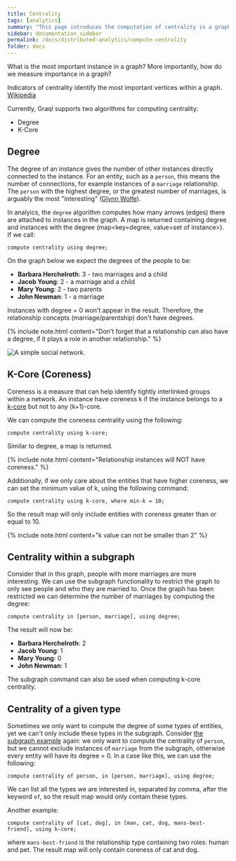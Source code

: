 ```yaml
---
title: Centrality
tags: [analytics]
summary: "This page introduces the computation of centrality in a graph."
sidebar: documentation_sidebar
permalink: /docs/distributed-analytics/compute-centrality
folder: docs
---
```


What is the most important instance in a graph?
More importantly, how do we measure importance in a graph?

Indicators of centrality identify the most important vertices within a graph.
[Wikipedia](https://en.wikipedia.org/wiki/Centrality)

Currently, Graql supports two algorithms for computing centrality:

- Degree
- K-Core

## Degree

The degree of an instance gives the number of other instances directly connected to the instance.
For an entity, such as a `person`, this means the number of connections,
for example instances of a `marriage` relationship.
The `person` with the highest degree, or the greatest number of marriages, is arguably the most "interesting"
([Glynn Wolfe](https://en.wikipedia.org/wiki/Glynn_Wolfe)).

In analyics, the `degree` algorithm computes how many arrows (edges) there are attached to instances in the graph.
A map is returned containing degree and instances with the degree (map<key=degree, value=set of instance>). If we call:

```graql
compute centrality using degree;
```

On the graph below we expect the degrees of the people to be:

- **Barbara Herchelroth**: 3 - two marriages and a child
- **Jacob Young**: 2 - a marriage and a child
- **Mary Young**: 2 - two parents
- **John Newman**: 1 - a marriage

Instances with degree = 0 won't appear in the result. Therefore, the relationship concepts
(marriage/parentship) don't have degrees.

{% include note.html content="Don't forget that a relationship can also have a degree,
if it plays a role in another relationship." %}

![A simple social network.](/images/analytics_degree_full.png)

## K-Core (Coreness)

Coreness is a measure that can help identify tightly interlinked groups within a network.
An instance have coreness k if the instance belongs to a
[k-core](<https://en.wikipedia.org/wiki/Degeneracy_(graph_theory)#k-Cores>) but not to any
(k+1)-core.

We can compute the coreness centrality using the following:

```graql
compute centrality using k-core;
```

Similar to degree, a map is returned.

{% include note.html content="Relationship instances will NOT have coreness." %}

Additionally, if we only care about the entities that have higher coreness, we can set the minimum value of k,
using the following command:

```graql
compute centrality using k-core, where min-k = 10;
```

So the result map will only include entities with coreness greater than or equal to 10.

{% include note.html content="k value can not be smaller than 2" %}

## Centrality within a subgraph

Consider that in this graph, people with more marriages are more interesting.
We can use the subgraph functionality to restrict the graph to only see people and who they are married to.
Once the graph has been restricted we can determine the number of marriages by computing the degree:

```graql
compute centrality in [person, marriage], using degree;
```

The result will now be:

- **Barbara Herchelroth**: 2
- **Jacob Young**: 1
- **Mary Young**: 0
- **John Newman**: 1

The subgraph command can also be used when computing k-core centrality.

## Centrality of a given type

Sometimes we only want to compute the degree of some types of entities,
yet we can't only include these types in the subgraph.
Consider [the subgraph example](/images/analytics_degree_full.png) again:
we only want to compute the centrality of `person`,
but we cannot exclude instances of `marriage` from the subgraph,
otherwise every entity will have its degree = 0.
In a case like this, we can use the following:

```graql
compute centrality of person, in [person, marriage], using degree;
```

We can list all the types we are interested in, separated by comma, after the keyword `of`,
so the result map would only contain these types.

Another example:

```graql-test-ignore
compute centrality of [cat, dog], in [man, cat, dog, mans-best-friend], using k-core;
```

where `mans-best-friend` is the relationship type containing two roles: human and pet.
The result map will only contain coreness of cat and dog.
